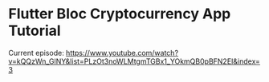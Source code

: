 # Flutter Bloc Cryptocurrency App Tutorial

Current episode: https://www.youtube.com/watch?v=kQQzWn_GlNY&list=PLzOt3noWLMtgmTGBx1_YOkmQB0pBFN2EI&index=3